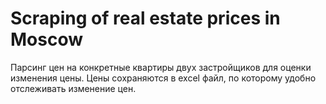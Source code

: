 # Scraping of real estate prices in Moscow
Парсинг цен на конкретные квартиры двух застройщиков для оценки изменения цены.
Цены сохраняются в excel файл, по которому удобно отслеживать изменение цен.
